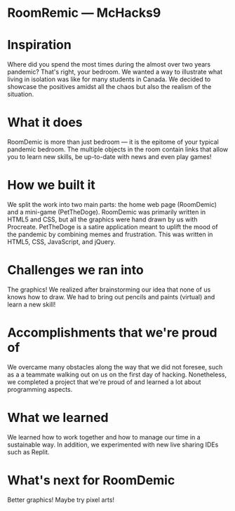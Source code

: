 # RoomRemic — McHacks9

# Inspiration
Where did you spend the most times during the almost over two years pandemic? That's right, your bedroom. We wanted a way to illustrate what living in isolation was like for many students in Canada. We decided to showcase the positives amidst all the chaos but also the realism of the situation.

# What it does
RoomDemic is more than just bedroom — it is the epitome of your typical pandemic bedroom. The multiple objects in the room contain links that allow you to learn new skills, be up-to-date with news and even play games!

# How we built it
We split the work into two main parts: the home web page (RoomDemic) and a mini-game (PetTheDoge). RoomDemic was primarily written in HTML5 and CSS, but all the graphics were hand drawn by us with Procreate. PetTheDoge is a satire application meant to uplift the mood of the pandemic by combining memes and frustration. This was written in HTML5, CSS, JavaScript, and jQuery.

# Challenges we ran into
The graphics! We realized after brainstorming our idea that none of us knows how to draw. We had to bring out pencils and paints (virtual) and learn a new skill!

# Accomplishments that we're proud of
We overcame many obstacles along the way that we did not foresee, such as a a teammate walking out on us on the first day of hacking. Nonetheless, we completed a project that we're proud of and learned a lot about programming aspects.

# What we learned
We learned how to work together and how to manage our time in a sustainable way. In addition, we experimented with new live sharing IDEs such as Replit.

# What's next for RoomDemic
Better graphics! Maybe try pixel arts!

